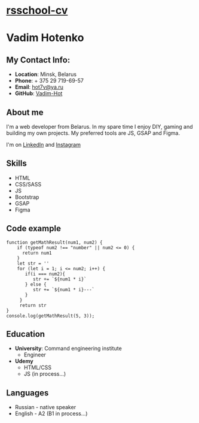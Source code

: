 # [rsschool-cv](https://vadim-hotenko-portfolio.glitch.me/)

# Vadim Hotenko

## My Contact Info:

* __Location__: Minsk, Belarus  
* __Phone__: + 375 29 719-69-57
* __Email__: hot7v@ya.ru
* __GitHub__: [Vadim-Hot](https://github.com/Vadim-Hot)

## About me

I'm a web developer from Belarus. In my spare time I enjoy DIY, gaming and building my own projects. My preferred tools are JS, GSAP and Figma.

I'm on [LinkedIn](https://www.linkedin.com/in/vadim-hotenko-a0785718b) and [Instagram](https://www.instagram.com/hotenkovadim/)

## Skills
* HTML
* CSS/SASS
* JS
* Bootstrap
* GSAP
* Figma

## Code example
```
function getMathResult(num1, num2) {
    if (typeof num2 !== "number" || num2 <= 0) {
      return num1
    }
    let str = ''
    for (let i = 1; i <= num2; i++) {
       if(i === num2){
          str += `${num1 * i}`
       } else {
          str += `${num1 * i}---`
       }
     }  
     return str
}
console.log(getMathResult(5, 3));
```

## Education

* __University__: Command engineering institute
    - Engineer
* __Udemy__
    - HTML/CSS
    - JS (in process...)

## Languages

* Russian - native speaker
* English - A2 (B1 in process...)


